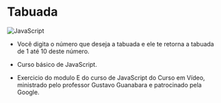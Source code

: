 # Tabuada

![JavaScript](https://img.shields.io/badge/JavaScript-F7DF1E?style=for-the-badge&logo=javascript&logoColor=black)

* Você digita o número que deseja a tabuada e ele te retorna a tabuada de 1 até 10 deste número.

* Curso básico de JavaScript.

* Exercicio do modulo E do curso de JavaScript do Curso em Vídeo, ministrado pelo professor Gustavo Guanabara e patrocinado pela Google.
